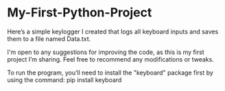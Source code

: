# My-First-Python-Project

Here’s a simple keylogger I created that logs all keyboard inputs and saves them to a file named Data.txt.

I'm open to any suggestions for improving the code, as this is my first project I’m sharing. Feel free to recommend any modifications or tweaks.

To run the program, you’ll need to install the "keyboard" package first by using the command: pip install keyboard
